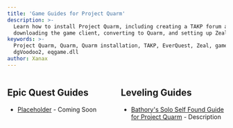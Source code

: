 ```yaml
---
title: 'Game Guides for Project Quarm'
description: >-
  Learn how to install Project Quarm, including creating a TAKP forum account,
  downloading the game client, converting to Quarm, and setting up Zeal.
keywords: >-
  Project Quarm, Quarm, Quarm installation, TAKP, EverQuest, Zeal, game client,
  dgVoodoo2, eqgame.dll
author: Xanax
---
```


<div style="display: flex;">
    <div style="flex: 1; margin-right: 10px;">
        <h2>Epic Quest Guides</h2>
        <ul>
            <li><a href="{{ '/epics/class' | relative_url }}">Placeholder</a> - Coming Soon</li>
        </ul>
    </div>
    <div style="flex: 1; margin-left: 10px;">
        <h2>Leveling Guides</h2>
        <ul>
            <li><a href="{{ '/wiki/leveling/BathorySSFGuide' | relative_url }}">Bathory's Solo Self Found Guide for Project Quarm</a> - Description</li>
        </ul>
    </div>
</div>
